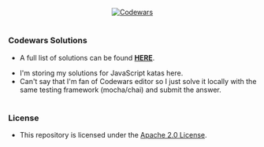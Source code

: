 <p align="center">
  <a href="https://www.codewars.com/users/Alcadramin" target="_blank">
    <img src="https://www.codewars.com/users/Alcadramin/badges/large" alt="Codewars" />
  </a>
</p>

#
### Codewars Solutions

- A full list of solutions can be found **[HERE](LIST.md)**.

* I'm storing my solutions for JavaScript katas here.
* Can't say that I'm fan of Codewars editor so I just solve it locally with the same testing framework (mocha/chai) and submit the answer.

#
### License

- This repository is licensed under the [Apache 2.0 License](LICENSE.md).
